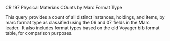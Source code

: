 CR 197 Physical Materials COunts by Marc Format Type

This query provides a count of all distinct instances, holdings, and items, by marc format type as classified using the 06 and 07 fields in the Marc leader.  It also includes format types based on the old Voyager bib format table, for comparison purposes. 

